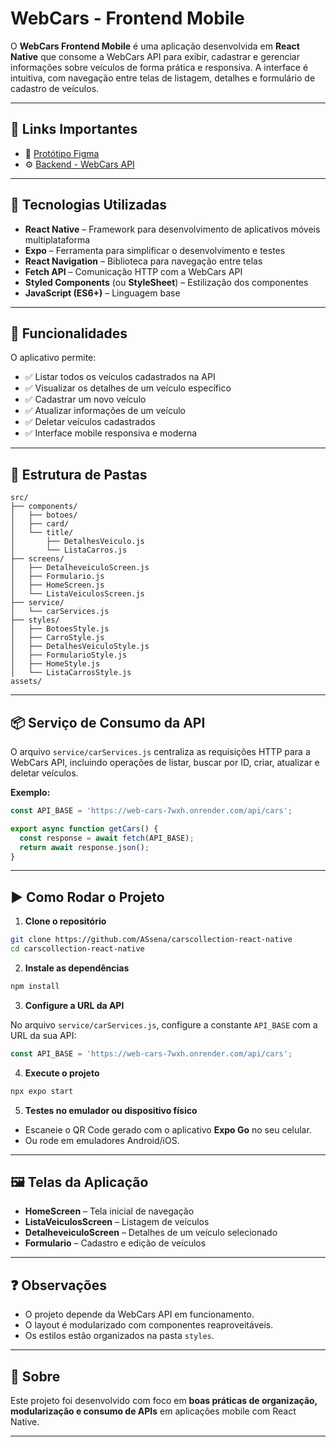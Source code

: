 # WebCars - Frontend Mobile

O **WebCars Frontend Mobile** é uma aplicação desenvolvida em **React Native** que consome a WebCars API para exibir, cadastrar e gerenciar informações sobre veículos de forma prática e responsiva. A interface é intuitiva, com navegação entre telas de listagem, detalhes e formulário de cadastro de veículos.

---

## 🔗 Links Importantes

* 🎨 [Protótipo Figma](https://www.figma.com/design/1Ry2LcDN3y7wT4Xv8Uz4rQ/MobileApp--Community-?node-id=35-0&t=it2iRLemUBKvLKDb-1)
* ⚙️ [Backend - WebCars API](https://github.com/nyxpdb/Web-Cars)

---

## 🧰 Tecnologias Utilizadas

* **React Native** – Framework para desenvolvimento de aplicativos móveis multiplataforma
* **Expo** – Ferramenta para simplificar o desenvolvimento e testes
* **React Navigation** – Biblioteca para navegação entre telas
* **Fetch API** – Comunicação HTTP com a WebCars API
* **Styled Components** (ou **StyleSheet**) – Estilização dos componentes
* **JavaScript (ES6+)** – Linguagem base

---

## 🚗 Funcionalidades

O aplicativo permite:

* ✅ Listar todos os veículos cadastrados na API
* ✅ Visualizar os detalhes de um veículo específico
* ✅ Cadastrar um novo veículo
* ✅ Atualizar informações de um veículo
* ✅ Deletar veículos cadastrados
* ✅ Interface mobile responsiva e moderna

---

## 📄 Estrutura de Pastas

```
src/
├── components/
│   ├── botoes/
│   ├── card/
│   └── title/
│       ├── DetalhesVeiculo.js
│       └── ListaCarros.js
├── screens/
│   ├── DetalheveiculoScreen.js
│   ├── Formulario.js
│   ├── HomeScreen.js
│   └── ListaVeiculosScreen.js
├── service/
│   └── carServices.js
├── styles/
│   ├── BotoesStyle.js
│   ├── CarroStyle.js
│   ├── DetalhesVeiculoStyle.js
│   ├── FormularioStyle.js
│   ├── HomeStyle.js
│   └── ListaCarrosStyle.js
assets/
```

---

## 📦 Serviço de Consumo da API

O arquivo `service/carServices.js` centraliza as requisições HTTP para a WebCars API, incluindo operações de listar, buscar por ID, criar, atualizar e deletar veículos.

**Exemplo:**

```javascript
const API_BASE = 'https://web-cars-7wxh.onrender.com/api/cars';

export async function getCars() {
  const response = await fetch(API_BASE);
  return await response.json();
}
```

---

## ▶️ Como Rodar o Projeto

1. **Clone o repositório**

```bash
git clone https://github.com/ASsena/carscollection-react-native
cd carscollection-react-native
```

2. **Instale as dependências**

```bash
npm install
```

3. **Configure a URL da API**

No arquivo `service/carServices.js`, configure a constante `API_BASE` com a URL da sua API:

```javascript
const API_BASE = 'https://web-cars-7wxh.onrender.com/api/cars';
```

4. **Execute o projeto**

```bash
npx expo start
```

5. **Testes no emulador ou dispositivo físico**

* Escaneie o QR Code gerado com o aplicativo **Expo Go** no seu celular.
* Ou rode em emuladores Android/iOS.

---

## 🖼️ Telas da Aplicação

* **HomeScreen** – Tela inicial de navegação
* **ListaVeiculosScreen** – Listagem de veículos
* **DetalheveiculoScreen** – Detalhes de um veículo selecionado
* **Formulario** – Cadastro e edição de veículos

---

## ❓ Observações

* O projeto depende da WebCars API em funcionamento.
* O layout é modularizado com componentes reaproveitáveis.
* Os estilos estão organizados na pasta `styles`.

---


## 📢 Sobre

Este projeto foi desenvolvido com foco em **boas práticas de organização, modularização e consumo de APIs** em aplicações mobile com React Native.

---
